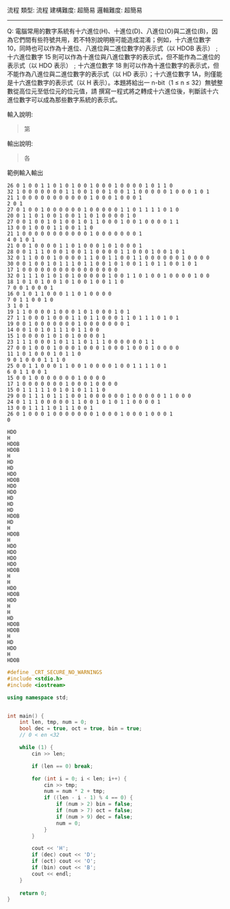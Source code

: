 流程
類型: 流程
建構難度: 超簡易
邏輯難度: 超簡易

---
Q: 
電腦常用的數字系統有十六進位(H)、十進位(D)、八進位(O)與二進位(B)，因為它們間有些符號共用，若不特別說明極可能造成混淆；例如，十六進位數字 10，同時也可以作為十進位、八進位與二進位數字的表示式（以 HDOB 表示）﹔十六進位數字 15 則可以作為十進位與八進位數字的表示式，但不能作為二進位的表示式（以 HDO 表示）﹔十六進位數字 18 則可以作為十進位數字的表示式，但不能作為八進位與二進位數字的表示式（以 HD 表示）；十六進位數字 1A，則僅能是十六進位數字的表示式（以 H 表示）。本題將給出一 n-bit（1 ≤ n ≤ 32）無號整數從高位元至低位元的位元值，請
撰寫一程式將之轉成十六進位後，判斷該十六進位數字可以成為那些數字系統的表示式。

輸入說明:
>第

輸出說明:
>各

範例輸入輸出
```stdin title:"輸入"
26 0 1 0 0 1 1 0 1 0 1 0 0 1 0 0 0 1 0 0 0 0 1 0 1 1 0
32 1 0 0 0 0 0 0 0 1 1 0 0 1 0 0 1 0 0 1 1 0 0 0 0 0 1 0 0 0 1 0 1
21 1 0 0 0 0 0 0 0 0 0 0 0 1 0 0 0 1 0 0 0 1
2 0 1
27 0 1 0 0 1 0 0 0 0 0 0 1 0 0 0 0 0 1 1 0 1 1 1 1 0 1 0
20 0 1 1 0 1 0 0 1 0 0 1 1 0 1 0 0 0 0 1 0
27 0 0 1 0 0 1 0 1 0 0 1 0 1 1 0 0 0 1 0 0 1 0 0 0 0 1 1
13 0 0 1 0 0 0 1 1 0 0 1 1 0
21 1 0 0 0 0 0 0 0 0 0 0 0 1 0 0 0 0 0 0 0 1
4 0 1 0 1
21 0 0 1 0 0 0 0 1 1 0 1 0 0 0 1 0 1 0 0 0 1
28 0 0 1 1 1 0 0 0 1 0 0 1 1 0 0 0 0 1 1 0 0 0 1 0 0 1 0 1
32 0 1 1 0 0 0 1 0 0 0 0 1 1 0 0 1 1 0 0 1 1 0 0 0 0 0 0 1 0 0 0 0
30 0 0 1 0 0 1 0 1 1 1 0 1 1 0 0 1 0 1 0 0 1 1 0 1 1 0 0 1 0 1
17 1 0 0 0 0 0 0 0 0 0 0 0 0 0 0 0 0
32 0 1 1 1 0 1 0 1 0 1 0 0 0 0 0 1 0 0 1 1 0 1 0 0 1 0 0 0 0 1 0 0
18 1 0 1 0 1 0 0 1 0 1 0 0 1 0 0 1 1 0
7 0 0 1 0 0 0 1
16 0 1 0 1 1 0 0 0 1 1 0 1 0 0 0 0
7 0 1 1 0 0 1 0
3 1 0 1
19 1 1 0 0 0 0 1 0 0 0 1 0 1 0 0 0 1 0 1
27 1 1 0 0 0 1 0 0 0 1 1 0 1 1 0 0 0 1 1 0 1 1 1 0 1 0 1
19 0 0 1 0 0 0 0 0 0 0 1 0 0 0 0 0 0 0 1
14 0 0 1 0 1 0 1 1 1 0 1 1 0 0
15 1 0 0 0 0 1 0 1 0 1 0 0 0 0 1
23 1 1 1 0 0 0 1 0 1 1 1 0 1 1 1 0 0 0 0 0 0 1 1
27 0 0 1 0 0 0 1 0 0 0 1 0 0 0 1 0 0 0 1 0 0 0 1 0 0 0 0
11 1 0 1 0 0 0 1 0 1 1 0
9 0 1 0 0 0 1 1 1 0
25 0 0 1 1 0 0 0 1 1 0 0 1 0 0 0 0 1 0 0 1 1 1 1 0 1
6 0 1 1 0 0 1
15 0 0 1 0 0 0 0 0 0 0 1 0 0 0 0
17 1 0 0 0 0 0 0 0 1 0 0 0 1 0 0 0 0
15 0 1 1 1 1 1 0 1 0 1 0 1 1 1 0
29 0 0 1 1 1 0 1 1 1 0 0 1 0 0 0 0 0 0 1 0 0 0 0 0 1 1 0 0 0
24 0 1 1 1 0 0 0 0 0 1 1 0 0 1 0 1 0 1 1 0 0 0 0 1
13 0 0 1 1 1 1 0 1 1 1 0 0 1
26 0 1 0 0 0 1 0 0 0 0 0 0 0 1 0 0 0 1 0 0 0 1 0 0 0 1
0
```
```result prompt:"輸出"
HDO
H
HDOB
HDOB
H
HD
HD
HDO
HDOB
HDO
HDO
HD
HD
HD
HDOB
HD
H
HDOB
H
HDO
HDO
HDO
HDO
HDOB
H
H
HDO
HDOB
HDO
H
H
HD
HDOB
HDOB
H
HD
HDO
H
HDOB
```


```cpp linenos title:"解答"
#define _CRT_SECURE_NO_WARNINGS
#include <stdio.h> 
#include <iostream>

using namespace std;


int main() {
	int len, tmp, num = 0;
	bool dec = true, oct = true, bin = true;
	// 0 < en <32

	while (1) {
		cin >> len;

		if (len == 0) break;

		for (int i = 0; i < len; i++) {
			cin >> tmp;
			num = num * 2 + tmp;
			if ((len - i - 1) % 4 == 0) {
				if (num > 2) bin = false;
				if (num > 7) oct = false;
				if (num > 9) dec = false;
				num = 0;
			}
		}

		cout << 'H';
		if (dec) cout << 'D';
		if (oct) cout << 'O';
		if (bin) cout << 'B';
		cout << endl;
	}
	
	return 0;
}
```

